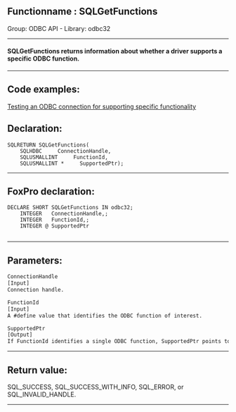<link rel="stylesheet" type="text/css" href="../../css/win32api.css">  
<link rel="stylesheet" href="https://cdnjs.cloudflare.com/ajax/libs/font-awesome/4.7.0/css/font-awesome.min.css">

## Functionname : SQLGetFunctions
Group: ODBC API - Library: odbc32    
***  


#### SQLGetFunctions returns information about whether a driver supports a specific ODBC function. 
***  


## Code examples:
[Testing an ODBC connection for supporting specific functionality](../../samples/sample_286.md)  

## Declaration:
```foxpro  
SQLRETURN SQLGetFunctions(
	SQLHDBC     ConnectionHandle,
	SQLUSMALLINT     FunctionId,
	SQLUSMALLINT *     SupportedPtr);  
```  
***  


## FoxPro declaration:
```foxpro  
DECLARE SHORT SQLGetFunctions IN odbc32;
	INTEGER   ConnectionHandle,;
	INTEGER   FunctionId,;
	INTEGER @ SupportedPtr
  
```  
***  


## Parameters:
```txt  
ConnectionHandle
[Input]
Connection handle.

FunctionId
[Input]
A #define value that identifies the ODBC function of interest.

SupportedPtr
[Output]
If FunctionId identifies a single ODBC function, SupportedPtr points to a single SQLUSMALLINT value that is SQL_TRUE if the specified function is supported by the driver, and SQL_FALSE if it is not supported.  
```  
***  


## Return value:
SQL_SUCCESS, SQL_SUCCESS_WITH_INFO, SQL_ERROR, or SQL_INVALID_HANDLE.  
***  

